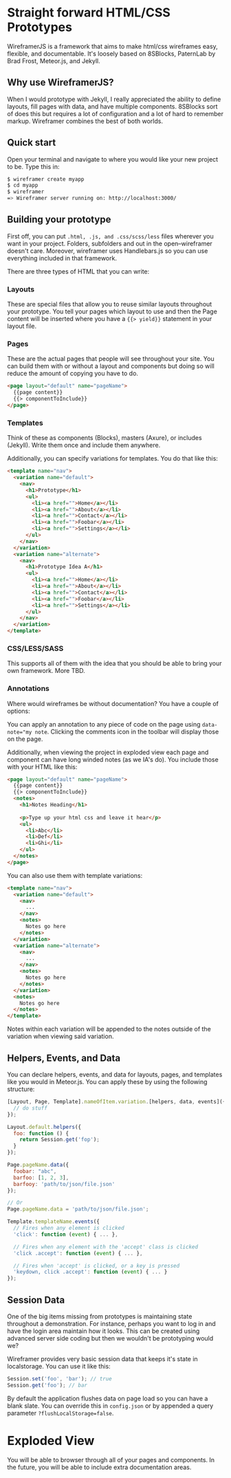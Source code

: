 # Straight forward HTML/CSS Prototypes

WireframerJS is a framework that aims to make html/css wireframes easy, flexible, and documentable. It's loosely based on 8SBlocks, PaternLab by Brad Frost, Meteor.js, and Jekyll.

## Why use WireframerJS?

When I would prototype with Jekyll, I really appreciated the ability to define layouts, fill pages with data, and have multiple components. 8SBlocks sort of does this but requires a lot of configuration and a lot of hard to remember markup. Wireframer combines the best of both worlds.

## Quick start
Open your terminal and navigate to where you would like your new project to be. Type this in:

```bash
$ wireframer create myapp
$ cd myapp
$ wireframer
=> Wireframer server running on: http://localhost:3000/
```

## Building your prototype

First off, you can put `.html, .js, and .css/scss/less` files wherever you want in your project. Folders, subfolders and out in the open–wireframer doesn't care. Moreover, wireframer uses Handlebars.js so you can use everything included in that framework.

There are three types of HTML that you can write:

### Layouts
These are special files that allow you to reuse similar layouts throughout your prototype. You tell your pages which layout to use and then the Page content will be inserted where you have a `{{> yield}}` statement in your layout file.

### Pages
These are the actual pages that people will see throughout your site. You can build them with or without a layout and components but doing so will reduce the amount of copying you have to do.

```html
<page layout="default" name="pageName">
  {{page content}}
  {{> componentToInclude}}
</page>
```

### Templates
Think of these as components (Blocks), masters (Axure), or includes (Jekyll). Write them once and include them anywhere.

Additionally, you can specify variations for templates. You do that like this:

```html
<template name="nav">
  <variation name="default">
    <nav>
      <h1>Prototype</h1>
      <ul>
        <li><a href="">Home</a></li>
        <li><a href="">About</a></li>
        <li><a href="">Contact</a></li>
        <li><a href="">Foobar</a></li>
        <li><a href="">Settings</a></li>
      </ul>
    </nav>
  </variation>
  <variation name="alternate">
    <nav>
      <h1>Prototype Idea A</h1>
      <ul>
        <li><a href="">Home</a></li>
        <li><a href="">About</a></li>
        <li><a href="">Contact</a></li>
        <li><a href="">Foobar</a></li>
        <li><a href="">Settings</a></li>
      </ul>
    </nav>
  </variation>
</template>
```

### CSS/LESS/SASS
This supports all of them with the idea that you should be able to bring your own framework. More TBD.

### Annotations
Where would wireframes be without documentation? You have a couple of options:

You can apply an annotation to any piece of code on the page using `data-note="my note`. Clicking the comments icon in the toolbar will display those on the page.

Additionally, when viewing the project in exploded view each page and component can have long winded notes (as we IA's do). You include those with your HTML like this:

```html
<page layout="default" name="pageName">
  {{page content}}
  {{> componentToInclude}}
  <notes>
    <h1>Notes Heading</h1>
    
    <p>Type up your html css and leave it hear</p>
    <ul>
      <li>Abc</li>
      <li>Def</li>
      <li>Ghi</li>
    </ul>
  </notes>
</page>
```

You can also use them with template variations:

```html
<template name="nav">
  <variation name="default">
    <nav>
      ...
    </nav>
    <notes>
      Notes go here
    </notes>
  </variation>
  <variation name="alternate">
    <nav>
      ...
    </nav>
    <notes>
      Notes go here
    </notes>
  </variation>
  <notes>
    Notes go here
  </notes>
</template>
```

Notes within each variation will be appended to the notes outside of the variation when viewing said variation.

## Helpers, Events, and Data
You can declare helpers, events, and data for layouts, pages, and templates like you would in Meteor.js. You can apply these by using the following structure:

```javascript
[Layout, Page, Template].nameOfItem.variation.[helpers, data, events]({
  // do stuff
});
```

```javascript
Layout.default.helpers({
  foo: function () {
    return Session.get('fop');
  }
});

Page.pageName.data({
  foobar: "abc",
  barfoo: [1, 2, 3],
  barfooy: 'path/to/json/file.json'
});

// Or
Page.pageName.data = 'path/to/json/file.json';

Template.templateName.events({
  // Fires when any element is clicked
  'click': function (event) { ... },

  // Fires when any element with the 'accept' class is clicked
  'click .accept': function (event) { ... },

  // Fires when 'accept' is clicked, or a key is pressed
  'keydown, click .accept': function (event) { ... }
});
```

## Session Data
One of the big items missing from prototypes is maintaining state throughout a demonstration. For instance, perhaps you want to log in and have the login area maintain how it looks. This can be created using advanced server side coding but then we wouldn't be prototyping would we?

Wireframer provides very basic session data that keeps it's state in localstorage. You can use it like this:

```javascript
Session.set('foo', 'bar'); // true
Session.get('foo'); // bar
```

By default the application flushes data on page load so you can have a blank slate. You can override this in `config.json` or by appended a query parameter `?flushLocalStorage=false`.

# Exploded View

You will be able to browser through all of your pages and components. In the future, you will be able to include extra documentation areas.